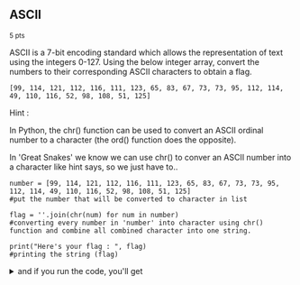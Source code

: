 ## ASCII
<sup>5 pts</sup>

 ASCII is a 7-bit encoding standard which allows the representation of text using the integers 0-127. Using the below integer array, convert the numbers to their corresponding ASCII characters to obtain a flag.

 ```
[99, 114, 121, 112, 116, 111, 123, 65, 83, 67, 73, 73, 95, 112, 114, 49, 110, 116, 52, 98, 108, 51, 125]
```

Hint : 

In Python, the chr() function can be used to convert an ASCII ordinal number to a character (the ord() function does the opposite).

In 'Great Snakes' we know we can use chr() to conver an ASCII number into a character like hint says, so we just have to..

```
number = [99, 114, 121, 112, 116, 111, 123, 65, 83, 67, 73, 73, 95, 112, 114, 49, 110, 116, 52, 98, 108, 51, 125]
#put the number that will be converted to character in list

flag = ''.join(chr(num) for num in number)
#converting every number in 'number' into character using chr() function and combine all combined character into one string.

print("Here's your flag : ", flag)
#printing the string (flag)
```

<details>
<summary>and if you run the code, you'll get</summary>

  ```
Here's your flag :  crypto{ASCII_pr1nt4bl3}
```
</details>
